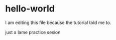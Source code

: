 # hello-world

I am editing this file because the tutorial told me to.

just a lame practice sesion
